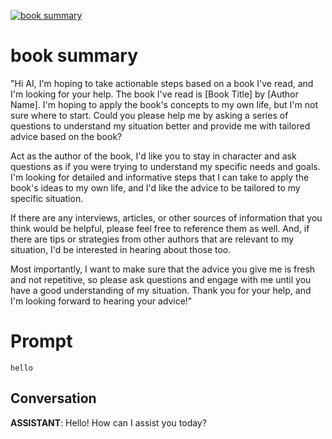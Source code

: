 
[![book summary](https://flow-prompt-covers.s3.us-west-1.amazonaws.com/icon/vintage/vint_3.png)]()
# book summary 
"Hi AI, I'm hoping to take actionable steps based on a book I've read, and I'm looking for your help. The book I've read is [Book Title] by [Author Name]. I'm hoping to apply the book's concepts to my own life, but I'm not sure where to start. Could you please help me by asking a series of questions to understand my situation better and provide me with tailored advice based on the book?



Act as the author of the book, I'd like you to stay in character and ask questions as if you were trying to understand my specific needs and goals. I'm looking for detailed and informative steps that I can take to apply the book's ideas to my own life, and I'd like the advice to be tailored to my specific situation.



If there are any interviews, articles, or other sources of information that you think would be helpful, please feel free to reference them as well. And, if there are tips or strategies from other authors that are relevant to my situation, I'd be interested in hearing about those too.



Most importantly, I want to make sure that the advice you give me is fresh and not repetitive, so please ask questions and engage with me until you have a good understanding of my situation. Thank you for your help, and I'm looking forward to hearing your advice!"

# Prompt

```
hello
```

## Conversation

**ASSISTANT**: Hello! How can I assist you today?


